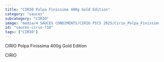 ```yaml
---
title: "CIRIO Polpa Finissima 400g Gold Edition"
category: "sauces"
subcategory: "CIRIO"
image: "media/4 SAUCES CONDIMENTS/CIRIO PICS 2025/Cirio_Polpa_Finissima_400g_Gold_Edition.jpg"
id: "sauces-cirio-710"
tags: ["CIRIO"]
---
```


CIRIO Polpa Finissima 400g Gold Edition

CIRIO
